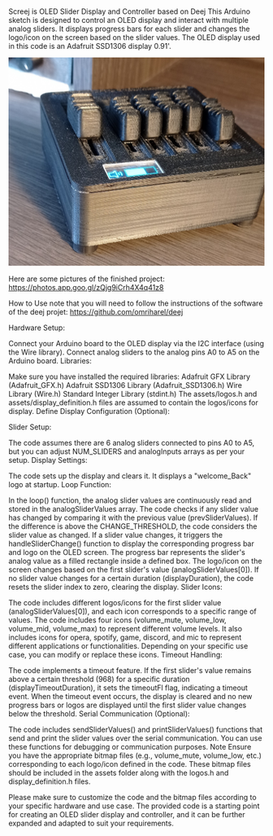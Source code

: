 # 


Screej is OLED Slider Display and Controller based on Deej
This Arduino sketch is designed to control an OLED display and interact with multiple analog sliders. 
It displays progress bars for each slider and changes the logo/icon on the screen based on the slider values. 
The OLED display used in this code is an Adafruit SSD1306 display 0.91'.

![alt text](https://github.com/alex006l/Screej/blob/master/IMG_20230702_131541.jpg?raw=true)

Here are some pictures of the finished project:
https://photos.app.goo.gl/zQjg9iCrh4X4q41z8



How to Use
note that you will need to follow the instructions of the software of the deej projet:
https://github.com/omriharel/deej

Hardware Setup:

Connect your Arduino board to the OLED display via the I2C interface (using the Wire library).
Connect analog sliders to the analog pins A0 to A5 on the Arduino board.
Libraries:

Make sure you have installed the required libraries:
Adafruit GFX Library (Adafruit_GFX.h)
Adafruit SSD1306 Library (Adafruit_SSD1306.h)
Wire Library (Wire.h)
Standard Integer Library (stdint.h)
The assets/logos.h and assets/display_definition.h files are assumed to contain the logos/icons for display.
Define Display Configuration (Optional):


Slider Setup:

The code assumes there are 6 analog sliders connected to pins A0 to A5, but you can adjust NUM_SLIDERS and analogInputs arrays as per your setup.
Display Settings:

The code sets up the display and clears it. It displays a "welcome_Back" logo at startup.
Loop Function:

In the loop() function, the analog slider values are continuously read and stored in the analogSliderValues array.
The code checks if any slider value has changed by comparing it with the previous value (prevSliderValues). If the difference is above the CHANGE_THRESHOLD, the code considers the slider value as changed.
If a slider value changes, it triggers the handleSliderChange() function to display the corresponding progress bar and logo on the OLED screen.
The progress bar represents the slider's analog value as a filled rectangle inside a defined box.
The logo/icon on the screen changes based on the first slider's value (analogSliderValues[0]).
If no slider value changes for a certain duration (displayDuration), the code resets the slider index to zero, clearing the display.
Slider Icons:

The code includes different logos/icons for the first slider value (analogSliderValues[0]), and each icon corresponds to a specific range of values.
The code includes four icons (volume_mute, volume_low, volume_mid, volume_max) to represent different volume levels.
It also includes icons for opera, spotify, game, discord, and mic to represent different applications or functionalities.
Depending on your specific use case, you can modify or replace these icons.
Timeout Handling:

The code implements a timeout feature. If the first slider's value remains above a certain threshold (968) for a specific duration (displayTimeoutDuration), it sets the timeoutFl flag, indicating a timeout event.
When the timeout event occurs, the display is cleared and no new progress bars or logos are displayed until the first slider value changes below the threshold.
Serial Communication (Optional):

The code includes sendSliderValues() and printSliderValues() functions that send and print the slider values over the serial communication. You can use these functions for debugging or communication purposes.
Note
Ensure you have the appropriate bitmap files (e.g., volume_mute, volume_low, etc.) corresponding to each logo/icon defined in the code. These bitmap files should be included in the assets folder along with the logos.h and display_definition.h files.

Please make sure to customize the code and the bitmap files according to your specific hardware and use case. The provided code is a starting point for creating an OLED slider display and controller, and it can be further expanded and adapted to suit your requirements.
